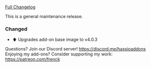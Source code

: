 [Full Changelog][changelog]

This is a general maintenance release.

### Changed

- :arrow_up: Upgrades add-on base image to v4.0.3

[changelog]: https://github.com/hassio-addons/addon-traccar/compare/v0.5.1...v0.5.2

Questions? Join our Discord server! https://discord.me/hassioaddons
Enjoying my add-ons? Consider supporting my work: https://patreon.com/frenck